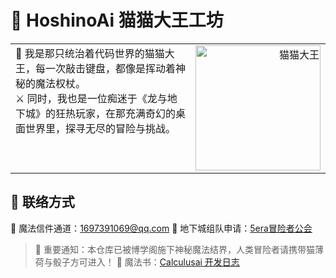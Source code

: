 # 🐾 HoshinoAi 猫猫大王工坊

<table style="border: none; border-collapse: collapse;">
  <tr style="border: none;">
    <td style="border: none; vertical-align: top;">
      👑 我是那只统治着代码世界的猫猫大王，每一次敲击键盘，都像是挥动着神秘的魔法权杖。<br>
      ⚔️ 同时，我也是一位痴迷于《龙与地下城》的狂热玩家，在那充满奇幻的桌面世界里，探寻无尽的冒险与挑战。
    </td>
    <td style="border: none; text-align: right;">
      <img src="https://images.hoshinoai.xin/icon/web.webp" alt="猫猫大王" width="200">
    </td>
  </tr>
</table>

## 📮 联络方式
📧 魔法信件通道：[1697391069@qq.com](mailto:1697391069@qq.com)
🎲 地下城组队申请：[5era冒险者公会](https://5era.cn/)

> 🦉 重要通知：本仓库已被博学阁施下神秘魔法结界，人类冒险者请携带猫薄荷与骰子方可进入！
> 📜 魔法书：[Calculusai 开发日志](https://github.com/Calculusai/NewH.AiWeb)    

<!--
**Calculusai/Calculusai** is a ✨ _special_ ✨ repository because its `README.md` (this file) appears on your GitHub profile.

Here are some ideas to get you started:

- 🔭 I’m currently working on ...
- 🌱 I’m currently learning ...
- 👯 I’m looking to collaborate on ...
- 🤔 I’m looking for help with ...
- 💬 Ask me about ...
- 📫 How to reach me: ...
- 😄 Pronouns: ...
- ⚡ Fun fact: ...
-->
